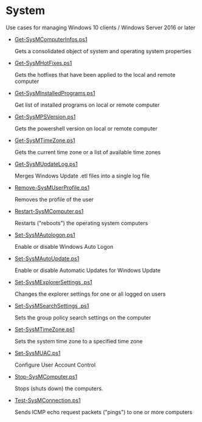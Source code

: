 # System
Use cases for managing Windows 10 clients / Windows Server 2016 or later

+ [Get-SysMComputerInfos.ps1](./Get-SysMComputerInfos.ps1)

  Gets a consolidated object of system and operating system properties

+ [Get-SysMHotFixes.ps1](./Get-SysMHotFixes.ps1)

  Gets the hotfixes that have been applied to the local and remote computer

+ [Get-SysMInstalledPrograms.ps1](./Get-SysMInstalledPrograms.ps1)

  Get list of installed programs on local or remote computer

+ [Get-SysMPSVersion.ps1](./Get-SysMPSVersion.ps1)

  Gets the powershell version on local or remote computer

+ [Get-SysMTimeZone.ps1](./Get-SysMTimeZone.ps1)

  Gets the current time zone or a list of available time zones

+ [Get-SysMUpdateLog.ps1](./Get-SysMUpdateLog.ps1)

  Merges Windows Update .etl files into a single log file

+ [Remove-SysMUserProfile.ps1](./Remove-SysMUserProfile.ps1)

  Removes the profile of the user

+ [Restart-SysMComputer.ps1](./Restart-SysMComputer.ps1)

  Restarts ("reboots") the operating system computers

+ [Set-SysMAutologon.ps1](./Set-SysMAutologon.ps1)

  Enable or disable Windows Auto Logon  
  
+ [Set-SysMAutoUpdate.ps1](./Set-SysMAutoUpdate.ps1)

  Enable or disable Automatic Updates for Windows Update 

+ [Set-SysMExplorerSettings .ps1](./Set-SysMExplorerSettings.ps1)

  Changes the explorer settings for one or all logged on users

+ [Set-SysMSearchSettings .ps1](./Set-SysMSearchSettings.ps1)

  Sets the group policy search settings on the computer

+ [Set-SysMTimeZone.ps1](./Set-SysMTimeZone.ps1)

  Sets the system time zone to a specified time zone

+ [Set-SysMUAC.ps1](./Set-SysMUAC.ps1)

  Configure User Account Control

+ [Stop-SysMComputer.ps1](./Stop-SysMComputer.ps1)

  Stops (shuts down) the computers.

+ [Test-SysMConnection.ps1](./Test-SysMConnection.ps1)

  Sends ICMP echo request packets ("pings") to one or more computers